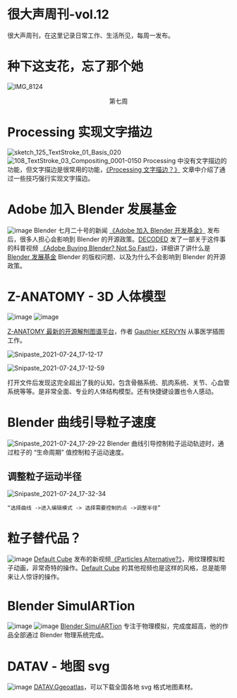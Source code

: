 # 很大声周刊-vol.12
很大声周刊，在这里记录日常工作、生活所见，每周一发布。

# 种下这支花，忘了那个她
![IMG_8124](https://user-images.githubusercontent.com/20842136/126862389-894652aa-7b96-4e2a-b34e-2b015d1af5da.jpeg)
<p align="center">第七周</p>

# Processing 实现文字描边
![sketch_125_TextStroke_01_Basis_020](https://user-images.githubusercontent.com/20842136/126862462-6597dfa8-b0d1-4c63-9a4f-905d05d65eb2.png)
![108_TextStroke_03_Compositing_0001-0150](https://user-images.githubusercontent.com/20842136/126864872-351c9d4b-7580-4395-ba35-226208cdeef3.gif)
Processing 中没有文字描边的功能，但文字描边是很常用的功能，[《Processing 文字描边？》](https://mp.weixin.qq.com/s?__biz=MzAxOTM5MzY1Ng==&mid=2648610294&idx=1&sn=2a279f0bc8743e7f1c09477708d54483&chksm=83ed88e1b49a01f75499650fe572ece3139c24be4ba95bd43d562d4963ba86430f945ed8c31c&token=678843335&lang=zh_CN#rd) 文章中介绍了通过一些技巧强行实现文字描边。

# Adobe 加入 Blender 发展基金
![image](https://user-images.githubusercontent.com/20842136/126862861-0164fb00-8666-43a9-939e-6de2719b52b3.png)
Blender 七月二十号的新闻 [《Adobe 加入 Blender 开发基金》](https://www.blender.org/press/adobe-joins-blender-development-fund/) 发布后，很多人担心会影响到 Blender 的开源政策。[DECODED](https://www.youtube.com/c/DECODEDVFX/about) 发了一部关于这件事的科普视频 [《Adobe Buying Blender? Not So Fast!》](https://www.youtube.com/watch?v=5CyDGc2Z_LQ&list=LL&index=4)，详细讲了讲什么是 [Blender 发展基金](https://fund.blender.org/) Blender 的版权问题、以及为什么不会影响到 Blender 的开源政策。

# Z-ANATOMY - 3D 人体模型
![image](https://user-images.githubusercontent.com/20842136/126863438-95680423-d7e2-4159-a4a7-31d572b1b916.png)
![image](https://user-images.githubusercontent.com/20842136/126863509-13af7b56-b8b7-453c-9ead-f26f295d3ad2.png)

[Z-ANATOMY 最新的开源解刨图谱平台](https://zh.z-anatomy.com/)，作者 [Gauthier KERVYN](https://zh.z-anatomy.com/about) 从事医学插图工作。

![Snipaste_2021-07-24_17-12-17](https://user-images.githubusercontent.com/20842136/126863815-e417ebf4-0662-4dec-a503-0e1b563359a6.png)

![Snipaste_2021-07-24_17-12-59](https://user-images.githubusercontent.com/20842136/126863832-48723855-f496-4252-8862-ba1a62840758.png)

打开文件后发现这完全超出了我的认知，包含骨骼系统、肌肉系统、关节、心血管系统等等。是非常全面、专业的人体结构模型。还有快捷键设置也令人感动。

# Blender 曲线引导粒子速度
![Snipaste_2021-07-24_17-29-22](https://user-images.githubusercontent.com/20842136/126864295-623e2842-4db9-4546-96dc-a375b4bfc90f.png)
Blender 曲线引导控制粒子运动轨迹时，通过粒子的 “生命周期” 值控制粒子运动速度。

## 调整粒子运动半径
![Snipaste_2021-07-24_17-32-34](https://user-images.githubusercontent.com/20842136/126864371-35f6c174-0db8-4ab6-82a0-a9e6e7878d36.png)

` “选择曲线 ->进入编辑模式 -> 选择需要控制的点 ->调整半径” `

# 粒子替代品？
![image](https://user-images.githubusercontent.com/20842136/126864592-40f6c1f4-956a-490c-ad26-1de19e0335a4.png)
[Default Cube](https://www.youtube.com/channel/UCdpWKLNfbROyoGPV46-zaUQ) 发布的新视频[《Particles Alternative?》](https://www.youtube.com/watch?v=UJ4rQXDXtPM&t=149s)，用纹理模拟粒子动画，非常奇特的操作。[Default Cube](https://www.youtube.com/channel/UCdpWKLNfbROyoGPV46-zaUQ) 的其他视频也是这样的风格，总是能带来让人惊讶的操作。

# Blender SimulARTion
![image](https://user-images.githubusercontent.com/20842136/126864815-6745d52d-4e04-4332-af92-b58c58d02b02.png)
![image](https://user-images.githubusercontent.com/20842136/126864697-5e9544e5-7edf-4cf4-913c-cf9768eceaec.png)
[Blender SimulARTion](https://www.youtube.com/channel/UCZe0uB2yIo5RDz_-_GlDK-w) 专注于物理模拟，完成度超高，他的作品全部通过 Blender 物理系统完成。

# DATAV - 地图 svg
![image](https://user-images.githubusercontent.com/20842136/126864476-501eb9bc-c1d3-47ab-a5e4-783a5cf22877.png)
[DATAV.Ggeoatlas](http://datav.aliyun.com/tools/atlas/index.html#&lat=31.87755764334002&lng=104.32617187499999&zoom=3)，可以下载全国各地 svg 格式地图素材。
